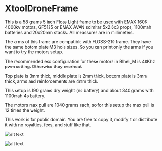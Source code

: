 # XtoolDroneFrame
This is a 58 grams 5 inch Floss Light frame to be used with EMAX 1606 4000kv motors, GF5125 or EMAX AVAN scimitar 5x2.6x3 props, 1100mah batteries and 20x20mm stacks. All meassures are in millimeters.

The arms of this frame are compatible with FLOSS-210 frame. They have the same botom plate M3 hole sizes. So you can print only the arms if you want to try the motors setup.

The recommended esc configuration for these motors in Blheli_M is 48Khz pwm setting. Otherwise they overheat.

Top plate is 3mm thick, middle plate is 2mm thick, bottom plate is 3mm thick, arms and reinforcements are 4mm thick.

This setup is 190 grams dry weight (no battery) and about 340 grams with 1100mah 4s battery.

The motors max pull are 1040 grams each, so for this setup the max pull is 12 times the weight.

This work is for public domain. You are free to copy it, modify it or distribute it with no royalties, fees, and stuff like that.

![alt text](https://github.com/iso9660/FoxDroneFrame/blob/master/FoxV4.PNG?raw=true)

![alt text](https://github.com/iso9660/XtoolDroneFrame/blob/main/XtoolV1.PNG)
